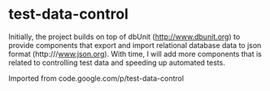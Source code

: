 # test-data-control

Initially, the project builds on top of dbUnit (http://www.dbunit.org) to provide components that 
export and import relational database data to json format (http:///www.json.org).
With time, I will add more components that is related to controlling test data and speeding up automated tests.

Imported from code.google.com/p/test-data-control
